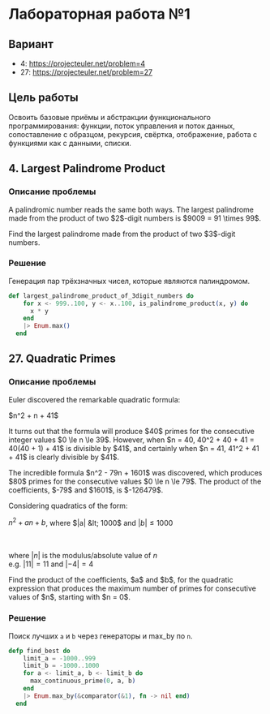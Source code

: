 # Лабораторная работа №1
## Вариант
- 4: https://projecteuler.net/problem=4
- 27: https://projecteuler.net/problem=27

## Цель работы
Освоить базовые приёмы и абстракции функционального программирования: функции, поток управления и поток данных, сопоставление с образцом, рекурсия, свёртка, отображение, работа с функциями как с данными, списки.

## 4. Largest Palindrome Product

### Описание проблемы
<p>A palindromic number reads the same both ways. The largest palindrome made from the product of two $2$-digit numbers is $9009 = 91 \times 99$.</p>
<p>Find the largest palindrome made from the product of two $3$-digit numbers.</p>

### Решение
Генерация пар трёхзначных чисел, которые являются палиндромом.
```elixir
def largest_palindrome_product_of_3digit_numbers do
    for x <- 999..100, y <- x..100, is_palindrome_product(x, y) do
      x * y
    end
    |> Enum.max()
  end
```

## 27. Quadratic Primes

### Описание проблемы

<p>Euler discovered the remarkable quadratic formula:</p>
<p class="center">$n^2 + n + 41$</p>
<p>It turns out that the formula will produce $40$ primes for the consecutive integer values $0 \le n \le 39$. However, when $n = 40, 40^2 + 40 + 41 = 40(40 + 1) + 41$ is divisible by $41$, and certainly when $n = 41, 41^2 + 41 + 41$ is clearly divisible by $41$.</p>
<p>The incredible formula $n^2 - 79n + 1601$ was discovered, which produces $80$ primes for the consecutive values $0 \le n \le 79$. The product of the coefficients, $-79$ and $1601$, is $-126479$.</p>
<p>Considering quadratics of the form:</p>

$n^2 + an + b$, 
where $|a| &lt; 1000$ and $|b| \le 1000$

<br><br>
where $|n|$ is the modulus/absolute value of $n$<br>e.g. $|11| = 11$ and $|-4| = 4$

<p>Find the product of the coefficients, $a$ and $b$, for the quadratic expression that produces the maximum number of primes for consecutive values of $n$, starting with $n = 0$.</p>

### Решение
Поиск лучших `a` и `b` через генераторы и max_by по `n`.

```elixir
defp find_best do
    limit_a = -1000..999
    limit_b = -1000..1000
    for a <- limit_a, b <- limit_b do
      max_continuous_prime(0, a, b)
    end
    |> Enum.max_by(&comparator(&1), fn -> nil end)
  end
```
